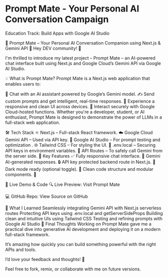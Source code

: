 # Prompt Mate - Your Personal AI Conversation Campaign

Education Track: Build Apps with Google AI Studio

🚀 Prompt Mate – Your Personal AI Conversation Companion using Next.js & Gemini API 💬
Hey DEV community! 👋

I'm thrilled to introduce my latest project – Prompt Mate – an AI-powered chat interface built using Next.js and Google Cloud’s Gemini API via Google AI Studio.

💡 What is Prompt Mate?
Prompt Mate is a Next.js web application that enables users to:

🧠 Chat with an AI assistant powered by Google’s Gemini model.
✍️ Send custom prompts and get intelligent, real-time responses.
📱 Experience a responsive and clean UI across devices.
🔐 Interact securely with Google Cloud-hosted functions.
Whether you're a developer, student, or AI enthusiast, Prompt Mate is designed to demonstrate the power of LLMs in a full-stack web application.

🛠️ Tech Stack
⚛️ Next.js – Full-stack React framework.
☁️ Google Cloud Gemini API – Used via API key.
🧪 Google AI Studio – For prompt testing and optimization .
🌐 Tailwind CSS – For styling the UI.
🔐 .env.local – Securing API keys in environment variables.
🔁 API Routes – To safely call Gemini from the server side.
🔧 Key Features
✅ Fully responsive chat interface.
🧠 Gemini AI-generated responses.
🔒 API key protected backend route in Next.js.
🌙 Dark mode ready (optional toggle).
🧼 Clean code structure and modular components.
📸
 

🔗 Live Demo & Code
🔍 Live Preview: Visit Prompt Mate

💻 GitHub Repo: View Source on GitHub

🧠 What I Learned
Seamlessly integrating Gemini API with Next.js serverless routes
Protecting API keys using .env.local and getServerSideProps
Building clean and intuitive UIs using Tailwind CSS
Testing and refining prompts with Google AI Studio
🎯 Final Thoughts
Working on Prompt Mate gave me a practical dive into generative AI development and deploying it on a modern full-stack framework.

It’s amazing how quickly you can build something powerful with the right APIs and tools.

I’d love your feedback and thoughts! 🌟

Feel free to fork, remix, or collaborate with me on future versions.

